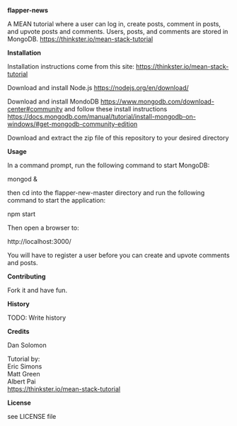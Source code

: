 <b>flapper-news</b>

A MEAN tutorial where a user can log in, create posts, comment in posts, and upvote posts and comments. Users, posts, and comments are stored in MongoDB.
https://thinkster.io/mean-stack-tutorial

<b>Installation</b>

Installation instructions come from this site: https://thinkster.io/mean-stack-tutorial

Download and install Node.js
https://nodejs.org/en/download/

Download and install MondoDB
https://www.mongodb.com/download-center#community
and follow these install instructions
https://docs.mongodb.com/manual/tutorial/install-mongodb-on-windows/#get-mongodb-community-edition

Download and extract the zip file of this repository to your desired directory

<b>Usage</b>

In a command prompt, run the following command to start MongoDB:

mongod &

then cd into the flapper-new-master directory and run the following command to start the application:

npm start

Then open a browser to:

http://localhost:3000/

You will have to register a user before you can create and upvote comments and posts. 

<b>Contributing</b>

Fork it and have fun.

<b>History</b>

TODO: Write history

<b>Credits</b>

Dan Solomon

Tutorial by: <br>
Eric Simons   
Matt Green   
Albert Pai <br>
https://thinkster.io/mean-stack-tutorial

<b>License</b>

see LICENSE file
